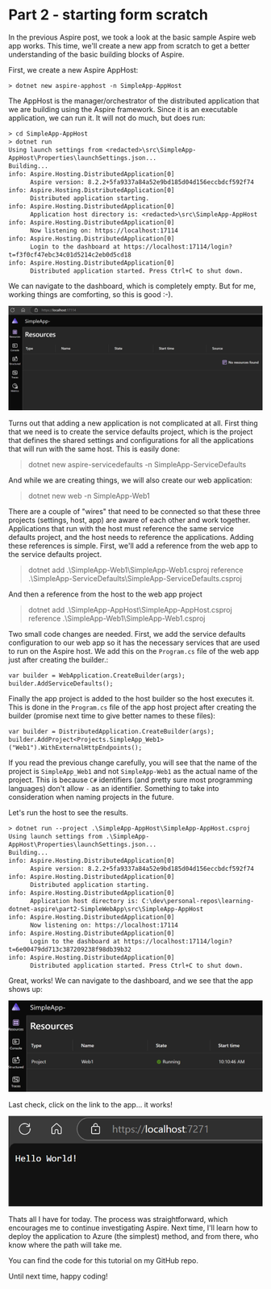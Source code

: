 # Part 2 - starting form scratch

In the previous Aspire post, we took a look at the basic sample Aspire web app works. This time, we'll create
a new app from scratch to get a better understanding of the basic building blocks of Aspire.

First, we create a new Aspire AppHost:

```
> dotnet new aspire-apphost -n SimpleApp-AppHost
```

The AppHost is the manager/orchestrator of the distributed application that we are building using the Aspire framework. Since it is an executable application, we can run it. It will not do much, but does run:

```
> cd SimpleApp-AppHost
> dotnet run
Using launch settings from <redacted>\src\SimpleApp-AppHost\Properties\launchSettings.json...
Building...
info: Aspire.Hosting.DistributedApplication[0]
      Aspire version: 8.2.2+5fa9337a84a52e9bd185d04d156eccbdcf592f74
info: Aspire.Hosting.DistributedApplication[0]
      Distributed application starting.
info: Aspire.Hosting.DistributedApplication[0]
      Application host directory is: <redacted>\src\SimpleApp-AppHost
info: Aspire.Hosting.DistributedApplication[0]
      Now listening on: https://localhost:17114
info: Aspire.Hosting.DistributedApplication[0]
      Login to the dashboard at https://localhost:17114/login?t=f3f0cf47ebc34c01d5214c2eb0d5cd18
info: Aspire.Hosting.DistributedApplication[0]
      Distributed application started. Press Ctrl+C to shut down.
```

We can navigate to the dashboard, which is completely empty. But for me, working things are comforting,
so this is good :-).

![initial Dashboard](initial-dashboard.png)

Turns out that adding a new application is not complicated at all. First thing that we need is to create
the service defaults project, which is the project that defines the shared settings and configurations
for all the applications that will run with the same host. This is easily done:

> dotnet new aspire-servicedefaults -n SimpleApp-ServiceDefaults

And while we are creating things, we will also create our web application:

> dotnet new web -n SimpleApp-Web1

There are a couple of "wires" that need to be connected so that these three projects (settings,
host, app) are aware of each other and work together. Applications that run with the host must
reference the same service defaults project, and the host needs to reference the applications. Adding
these references is simple. First, we'll add a reference from the web app to the service defaults project.

> dotnet add .\SimpleApp-Web1\SimpleApp-Web1.csproj reference .\SimpleApp-ServiceDefaults\SimpleApp-ServiceDefaults.csproj

And then a reference from the host to the web app project

> dotnet add .\SimpleApp-AppHost\SimpleApp-AppHost.csproj reference .\SimpleApp-Web1\SimpleApp-Web1.csproj

Two small code changes are needed. First, we add the service defaults configuration to our web 
app so it has the necessary services that are used to run on the Aspire host. We add this on the
`Program.cs` file of the web app just after creating the builder.:

```
var builder = WebApplication.CreateBuilder(args);
builder.AddServiceDefaults();
```

Finally the app project is added to the host builder so the host executes it. This is done in
the `Program.cs` file of the app host project after creating the builder (promise next time to give better names to these files):

```
var builder = DistributedApplication.CreateBuilder(args);
builder.AddProject<Projects.SimpleApp_Web1>("Web1").WithExternalHttpEndpoints();
```

If you read the previous change carefully, you will see that the name of the project
is `SimpleApp_Web1` and not `SimpleApp-Web1` as the actual name of the project. This is because
`C#` identifiers (and pretty sure most programming languages) don't allow `-` as an identifier. Something
to take into consideration when naming projects in the future.

Let's run the host to see the results.

```
> dotnet run --project .\SimpleApp-AppHost\SimpleApp-AppHost.csproj
Using launch settings from .\SimpleApp-AppHost\Properties\launchSettings.json...
Building...
info: Aspire.Hosting.DistributedApplication[0]
      Aspire version: 8.2.2+5fa9337a84a52e9bd185d04d156eccbdcf592f74
info: Aspire.Hosting.DistributedApplication[0]
      Distributed application starting.
info: Aspire.Hosting.DistributedApplication[0]
      Application host directory is: C:\dev\personal-repos\learning-dotnet-aspire\part2-SimpleWebApp\src\SimpleApp-AppHost
info: Aspire.Hosting.DistributedApplication[0]
      Now listening on: https://localhost:17114
info: Aspire.Hosting.DistributedApplication[0]
      Login to the dashboard at https://localhost:17114/login?t=6e00479dd713c387209238f98db39b32
info: Aspire.Hosting.DistributedApplication[0]
      Distributed application started. Press Ctrl+C to shut down.
```

Great, works! We can navigate to the dashboard, and we see that the app shows up:

![Dashboard with Web App](dashboard-with-web-app.png)

Last check, click on the link to the app... it works!

![alt text](web-app.png)

Thats all I have for today. The process was straightforward, which encourages me to continue
investigating Aspire. Next time, I'll learn how to deploy the application to Azure (the simplest)
method, and from there, who know where the path will take me.

You can find the code for this tutorial on my GitHub repo.

Until next time, happy coding!